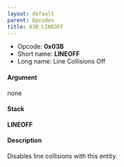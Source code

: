 ```yaml
---
layout: default
parent: Opcodes
title: 03B_LINEOFF
---
```


-   Opcode: **0x03B**
-   Short name: **LINEOFF**
-   Long name: Line Collisions Off

#### Argument

none

#### Stack

  
**LINEOFF**

#### Description

Disables line collisions with this entity.
